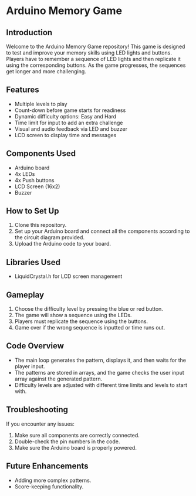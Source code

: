 # Arduino Memory Game

## Introduction

Welcome to the Arduino Memory Game repository! This game is designed to test and improve your memory skills using LED lights and buttons. Players have to remember a sequence of LED lights and then replicate it using the corresponding buttons. As the game progresses, the sequences get longer and more challenging.

## Features

- Multiple levels to play
- Count-down before game starts for readiness
- Dynamic difficulty options: Easy and Hard
- Time limit for input to add an extra challenge
- Visual and audio feedback via LED and buzzer
- LCD screen to display time and messages

## Components Used

- Arduino board
- 4x LEDs
- 4x Push buttons
- LCD Screen (16x2)
- Buzzer

## How to Set Up

1. Clone this repository.
2. Set up your Arduino board and connect all the components according to the circuit diagram provided.
3. Upload the Arduino code to your board.

## Libraries Used

- LiquidCrystal.h for LCD screen management

## Gameplay

1. Choose the difficulty level by pressing the blue or red button.
2. The game will show a sequence using the LEDs.
3. Players must replicate the sequence using the buttons.
4. Game over if the wrong sequence is inputted or time runs out.

## Code Overview

- The main loop generates the pattern, displays it, and then waits for the player input.
- The patterns are stored in arrays, and the game checks the user input array against the generated pattern.
- Difficulty levels are adjusted with different time limits and levels to start with.

## Troubleshooting

If you encounter any issues:
1. Make sure all components are correctly connected.
2. Double-check the pin numbers in the code.
3. Make sure the Arduino board is properly powered.

## Future Enhancements

- Adding more complex patterns.
- Score-keeping functionality.
